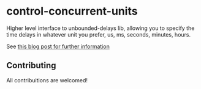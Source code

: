 # control-concurrent-units

Higher level interface to unbounded-delays lib, allowing you to specify
the time delays in whatever unit you prefer, us, ms, seconds, minutes, hours.

See [this blog post for further information](http://fundeps.com/posts/haskell/2014-05-24-An-Experiment-with-Typed-Time/)


## Contributing

All contribuitions are welcomed!
